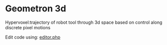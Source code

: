 # Geometron 3d

Hypervoxel:trajectory of robot tool through 3d space based on control along discrete pixel motions


Edit code using: [editor.php](editor.php)

